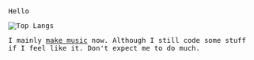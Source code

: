 <samp>
Hello

![Top Langs](https://github-readme-stats.vercel.app/api/top-langs/?username=azur1s&theme=transparent&hide_border=true&layout=compact&hide=lua,nix,shell,powershell,vim%20script,makefile,glsl,css&langs_count=6)

I mainly [make music](https://www.youtube.com/channel/UCLhvVj-vd0pkfqxJVyga7Sw) now. Although I still code some stuff if I feel like it. Don't expect me to do much. 
</samp>
